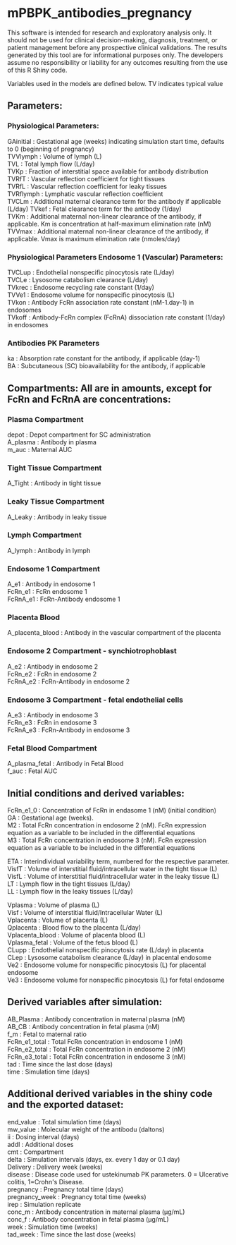 # mPBPK_antibodies_pregnancy
This software is intended for research and exploratory analysis only. It should not be used for clinical decision-making, diagnosis, treatment, or patient management before any prospective clinical validations. The results generated by this tool are for informational purposes only. The developers assume no responsibility or liability for any outcomes resulting from the use of this R Shiny code.


Variables used in the models are defined below. TV indicates typical value


## Parameters:
### Physiological Parameters:
GAinitial         : Gestational age (weeks) indicating simulation start time, defaults to 0 (beginning of pregnancy)  
TVVlymph          : Volume of lymph (L)  
TVL               : Total lymph flow (L/day)  
TVKp              : Fraction of interstitial space available for antibody distribution  
TVRfT             : Vascular reflection coefficient for tight tissues  
TVRfL             : Vascular reflection coefficient for leaky tissues  
TVRflymph         : Lymphatic vascular reflection coefficient  
TVCLm             : Additional maternal clearance term for the antibody if applicable (L/day)
TVkef             : Fetal clearance term for the antibody (1/day)  
TVKm              : Additional maternal non-linear clearance of the antibody, if applicable. Km is concentration at half-maximum elimination rate (nM)
TVVmax            : Additional maternal non-linear clearance of the antibody, if applicable. Vmax is maximum elimination rate (nmoles/day)  


### Physiological Parameters Endosome 1 (Vascular) Parameters:
TVCLup            : Endothelial nonspecific pinocytosis rate (L/day)  
TVCLe             : Lysosome catabolism clearance (L/day)  
TVkrec            : Endosome recycling rate constant (1/day)  
TVVe1             : Endosome volume for nonspecific pinocytosis (L)  
TVkon             : Antibody FcRn association rate constant (nM-1.day-1) in endosomes  
TVkoff            : Antibody-FcRn complex (FcRnA) dissociation rate constant (1/day) in endosomes  

### Antibodies PK Parameters
ka                : Absorption rate constant for the antibody, if applicable (day-1)  
BA                : Subcutaneous (SC) bioavailability for the antibody, if applicable  

## Compartments: All are in amounts, except for FcRn and FcRnA are concentrations:
### Plasma Compartment
depot             : Depot compartment for SC administration  
A_plasma          : Antibody in plasma  
m_auc             : Maternal AUC  
  
### Tight Tissue Compartment
A_Tight           : Antibody in tight tissue  

### Leaky Tissue Compartment
A_Leaky           : Antibody in leaky tissue  

### Lymph Compartment
A_lymph           : Antibody in lymph  
  
### Endosome 1 Compartment
A_e1              : Antibody in endosome 1  
FcRn_e1           : FcRn endosome 1  
FcRnA_e1          : FcRn-Antibody endosome 1  

### Placenta Blood
A_placenta_blood  : Antibody in the vascular compartment of the placenta  

### Endosome 2 Compartment - synchiotrophoblast
A_e2              : Antibody in endosome 2  
FcRn_e2           : FcRn in endosome 2  
FcRnA_e2          : FcRn-Antibody in endosome 2  

### Endosome 3 Compartment - fetal endothelial cells
A_e3              : Antibody in endosome 3  
FcRn_e3           : FcRn in endosome 3  
FcRnA_e3          : FcRn-Antibody in endosome 3  

### Fetal Blood Compartment
A_plasma_fetal    : Antibody in Fetal Blood  
f_auc             : Fetal AUC  


## Initial conditions and derived variables:
FcRn_e1_0         : Concentration of FcRn in endasome 1 (nM) (initial condition)  
GA                : Gestational age (weeks).  
M2                : Total FcRn concentration in endosome 2 (nM). FcRn expression equation as a variable to be included in the differential equations  
M3                : Total FcRn concentration in endosome 3 (nM). FcRn expression equation as a variable to be included in the differential equations  

ETA               : Interindividual variability term, numbered for the respective parameter.  
VisfT             : Volume of interstitial fluid/intracellular water in the tight tissue (L)  
VisfL             : Volume of interstitial fluid/intracellular water in the leaky tissue (L)  
LT                : Lymph flow in the tight tissues (L/day)  
LL                : Lymph flow in the leaky tissues (L/day)  

Vplasma           : Volume of plasma (L)  
Visf              : Volume of interstitial fluid/Intracellular Water (L)  
Vplacenta         : Volume of placenta (L)  
Qplacenta         : Blood flow to the placenta (L/day)  
Vplacenta_blood   : Volume of placenta blood (L)  
Vplasma_fetal     : Volume of the fetus blood (L)  
CLupp             : Endothelial nonspecific pinocytosis rate (L/day) in placenta  
CLep              : Lysosome catabolism clearance (L/day) in placental endosome  
Ve2               : Endosome volume for nonspecific pinocytosis (L) for placental endosome  
Ve3               : Endosome volume for nonspecific pinocytosis (L) for fetal endosome  

## Derived variables after simulation:
AB_Plasma         : Antibody concentration in maternal plasma (nM)  
AB_CB             : Antibody concentration in fetal plasma (nM)  
f_m               : Fetal to maternal ratio  
FcRn_e1_total     : Total FcRn concentration in endosome 1 (nM)  
FcRn_e2_total     : Total FcRn concentration in endosome 2 (nM)  
FcRn_e3_total     : Total FcRn concentration in endosome 3 (nM)  
tad               : Time since the last dose (days)  
time              : Simulation time (days)  

## Additional derived variables in the shiny code and the exported dataset:
end_value         : Total simulation time (days)  
mw_value          : Molecular weight of the antibodu (daltons)  
ii                : Dosing interval (days)  
addl              : Additional doses  
cmt               : Compartment  
delta             : Simulation intervals (days, ex. every 1 day or 0.1 day)  
Delivery          : Delivery week (weeks)  
disease           : Disease code used for ustekinumab PK parameters. 0 = Ulcerative colitis, 1=Crohn's Disease.  
pregnancy         : Pregnancy total time (days)  
pregnancy_week    : Pregnancy total time (weeks)  
irep              : Simulation replicate  
conc_m            : Antibody concentration in maternal plasma (μg/mL)  
conc_f            : Antibody concentration in fetal plasma (μg/mL)  
week              : Simulation time (weeks)  
tad_week          : Time since the last dose (weeks)  
